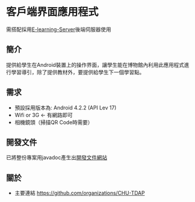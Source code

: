 客戶端界面應用程式
===
需搭配採用[E-learning-Server](https://github.com/CHU-TDAP/E-learning-Server)後端伺服器使用

## 簡介
提供給學生在Android裝置上的操作界面，讓學生能在博物館內利用此應用程式進行學習導引，除了提供教材外，要提供給學生下一個學習點。

## 需求
- 預設採用版本為: Android 4.2.2 (API Lev 17)
- Wifi or 3G <- 有網路即可
- 相機鏡頭（掃描QR Code時需要）

## 開發文件
已將整份專案用javadoc產生出[開發文件網站](../master/doc/index.html)

## 關於
- 主要連結 <https://github.com/organizations/CHU-TDAP>